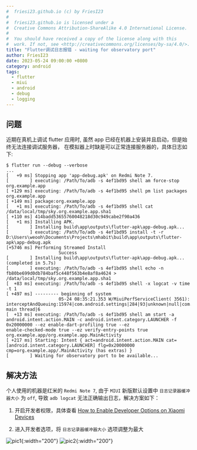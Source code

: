```yaml
---
#  friesi23.github.io (c) by FriesI23
#
#  friesi23.github.io is licensed under a
#  Creative Commons Attribution-ShareAlike 4.0 International License.
#
#  You should have received a copy of the license along with this
#  work. If not, see <http://creativecommons.org/licenses/by-sa/4.0/>.
title: "Flutter调试日志报错 - waiting for observatory port"
author: FriesI23
date: 2023-05-24 09:00:00 +0800
category: android
tags:
  - flutter
  - miui
  - android
  - debug
  - logging
---
```


## 问题

近期在真机上调试 flutter 应用时, 虽然 app 已经在机器上安装并且启动，但是始终无法连接调试服务器，
在模拟器上时缺是可以正常连接服务器的，具体日志如下:

```shell
$ flutter run --debug --verbose
...
[   +9 ms] Stopping app 'app-debug.apk' on Redmi Note 7.
[        ] executing: /Path/To/adb -s 4ef1bd95 shell am force-stop org.example.app
[ +129 ms] executing: /Path/To/adb -s 4ef1bd95 shell pm list packages org.example.app
[ +149 ms] package:org.example.app
[   +1 ms] executing: /Path/To/adb -s 4ef1bd95 shell cat /data/local/tmp/sky.org.example.app.sha1
[ +110 ms] 414badd53655760048218d30c949cabe2f90a436
[   +1 ms] Installing APK.
[        ] Installing build\app\outputs\flutter-apk\app-debug.apk...
[        ] executing: /Path/To/adb -s 4ef1bd95 install -t -r D:\Users\weooh\Documents\Projects\mhabit\build\app\outputs\flutter-apk\app-debug.apk
[+5746 ms] Performing Streamed Install
                    Success
[        ] Installing build\app\outputs\flutter-apk\app-debug.apk... (completed in 5.7s)
[        ] executing: /Path/To/adb -s 4ef1bd95 shell echo -n fb80be699d0db784baf5c448f563b4e8af8a4624 > /data/local/tmp/sky.org.example.app.sha1
[  +83 ms] executing: /Path/To/adb -s 4ef1bd95 shell -x logcat -v time -t 1
[ +497 ms] --------- beginning of system
                    05-24 08:35:21.353 W/MiuiPerfServiceClient( 3561): interceptAndQueuing:15974|com.android.settings|284|93|unknown|null|com.android.settings/com.android.settings.SubSettings|862987446123972|Slow main thread|6
[  +13 ms] executing: /Path/To/adb -s 4ef1bd95 shell am start -a android.intent.action.MAIN -c android.intent.category.LAUNCHER -f 0x20000000 --ez enable-dart-profiling true --ez
enable-checked-mode true --ez verify-entry-points true org.example.app/org.example.app.MainActivity
[ +217 ms] Starting: Intent { act=android.intent.action.MAIN cat=[android.intent.category.LAUNCHER] flg=0x20000000 cmp=org.example.app/.MainActivity (has extras) }
[        ] Waiting for observatory port to be available...
```

## 解决方法

个人使用的机器是红米的 `Redmi Note 7`, 由于 `MIUI` 新版默认设置中 `日志记录器缓冲器大小` 为 `off`,
导致 `adb logcat` 无法正确输出日志，解决方案如下：

1. 开启开发者权限，具体查看 [How to Enable Developer Options on Xiaomi Devices](https://xiaomiui.net/how-to-enable-developer-options-on-xiaomi-devices-2504/)

2. 进入开发者选项，将 `日志记录器缓冲器大小` 选项调整为最大

![pic1](https://github.com/FriesI23/friesi23.github.io/assets/20661034/fe286ebd-df0e-4230-8c73-76e9a206a217){:width="200"}
![pic2](https://github.com/FriesI23/friesi23.github.io/assets/20661034/5491ac8b-917e-47ae-b536-dc1bd0db859d){:width="200"}
